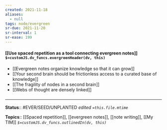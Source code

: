 ```yaml
---
created: 2021-11-18 
aliases:
  - null
tags: node/evergreen
sr-due: 2021-11-20
sr-interval: 1
sr-ease: 199
---
```


#### [[Use spaced repetition as a tool connecting evergreen notes]] `$=customJS.dv_funcs.evergreenHeader(dv, this)`

- [[Evergreen notes organize knowledge so that it can grow]]
- [[Your second brain should be frictionless access to a curated base of knowledge]]
- [[The fragility of nodes in a second brain]]
- [[Webs of thought are densely linked]]

### <hr class="footnote"/>

**Status**:: #EVER/SEED/UNPLANTED
*edited `=this.file.mtime`*

**Topics**:: [[Spaced repetition]], [[evergreen notes]], [[note writing]], [[My TIM]]
*`$=customJS.dv_funcs.outlinedIn(dv, this)`*
